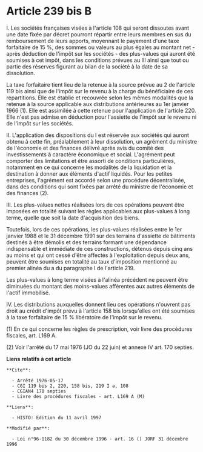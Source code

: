 # Article 239 bis B

I. Les sociétés françaises visées à l'article 108 qui seront dissoutes avant une date fixée par décret pourront répartir
entre leurs membres en sus du remboursement de leurs apports, moyennant le payement d'une taxe forfaitaire de 15 %, des
sommes ou valeurs au plus égales au montant net - après déduction de l'impôt sur les sociétés - des plus-values qui auront
été soumises à cet impôt, dans les conditions prévues au III ainsi que tout ou partie des réserves figurant au bilan de la
société à la date de sa dissolution.

La taxe forfaitaire tient lieu de la retenue à la source prévue au 2 de l'article 119 bis ainsi que de l'impôt sur le revenu
à la charge du bénéficiaire de ces répartitions. Elle est établie et recouvrée selon les mêmes modalités que la retenue à la
source applicable aux distributions antérieures au 1er janvier 1966 (1). Elle est assimilée à cette retenue pour
l'application de l'article 220. Elle n'est pas admise en déduction pour l'assiette de l'impôt sur le revenu ni de l'impôt sur
les sociétés.

II. L'application des dispositions du I est réservée aux sociétés qui auront obtenu à cette fin, préalablement à leur
dissolution, un agrément du ministre de l'économie et des finances délivré après avis du comité des investissements à
caractère économique et social. L'agrément peut comporter des limitations et être assorti de conditions particulières,
notamment en ce qui concerne les modalités de la liquidation et la destination à donner aux éléments d'actif liquidés. Pour
les petites entreprises, l'agrément est accordé selon une procédure décentralisée, dans des conditions qui sont fixées par
arrêté du ministre de l'économie et des finances (2).

III. Les plus-values nettes réalisées lors de ces opérations peuvent être imposées en totalité suivant les règles applicables
aux plus-values à long terme, quelle que soit la date d'acquisition des biens.

Toutefois, lors de ces opérations, les plus-values réalisées entre le 1er janvier 1988 et le 31 décembre 1991 sur des
terrains d'assiette de bâtiments destinés à être démolis et des terrains formant une dépendance indispensable et immédiate de
ces constructions, détenus depuis cinq ans au moins et qui ont cessé d'être affectés à l'exploitation depuis deux ans,
peuvent être soumises en totalité au taux d'imposition mentionné au premier alinéa du a du paragraphe I de l'article 219.

Les plus-values à long terme visées à l'alinéa précédent ne peuvent être diminuées du montant des moins-values afférentes aux
autres éléments de l'actif immobilisé.

IV. Les distributions auxquelles donnent lieu ces opérations n'ouvrent pas droit au crédit d'impôt prévu à l'article 158 bis
lorsqu'elles ont été soumises à la taxe forfaitaire de 15 % libératoire de l'impôt sur le revenu.

(1) En ce qui concerne les règles de prescription, voir livre des procédures fiscales, art. L169 A.

(2) Voir l'arrêté du 17 mai 1976 (JO du 22 juin) et annexe IV art. 170 septies.

**Liens relatifs à cet article**

	**Cite**:

	  - Arrêté 1976-05-17
	  - CGI 119 bis 2, 220, 158 bis, 219 I a, 108
	  - CGIAN4 170 septies
	  - Livre des procédures fiscales - art. L169 A (M)

	**Liens**:

	  - HISTO: Edition du 11 avril 1997

	**Modifié par**:

	  - Loi n°96-1182 du 30 décembre 1996 - art. 16 () JORF 31 décembre 1996
